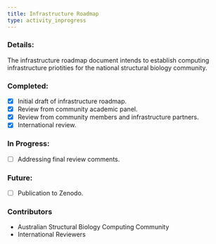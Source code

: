 ```yaml
---
title: Infrastructure Roadmap
type: activity_inprogress
---
```


### Details:

The infrastructure roadmap document intends to establish computing infrastructure priotities for the national structural biology community.

### Completed:

- [x] Initial draft of infrastructure roadmap.
- [x] Review from community academic panel.
- [x] Review from community members and infrastructure partners.
- [x] International review.

### In Progress:
- [ ] Addressing final review comments.

### Future:
- [ ] Publication to Zenodo.

### Contributors
- Australian Structural Biology Computing Community
- International Reviewers